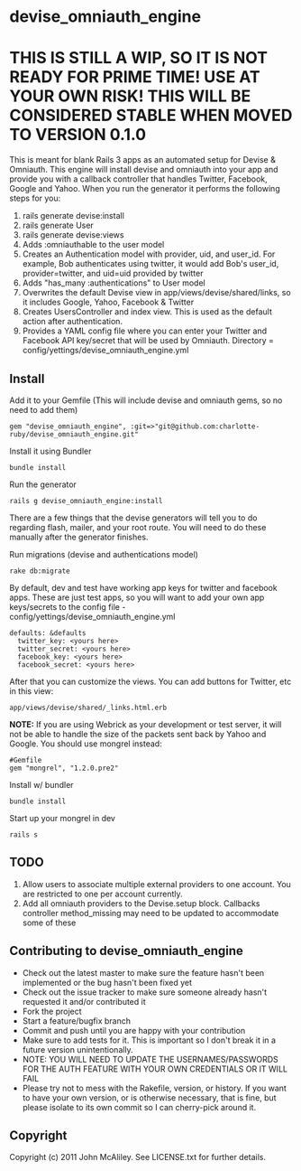 # devise_omniauth_engine

# THIS IS STILL A WIP, SO IT IS NOT READY FOR PRIME TIME!  USE AT YOUR OWN RISK!  THIS WILL BE CONSIDERED STABLE WHEN MOVED TO VERSION 0.1.0

This is meant for blank Rails 3 apps as an automated setup for Devise & Omniauth.  This engine will install devise and omniauth into your app and provide you with a callback controller that handles Twitter, Facebook, Google and Yahoo.  When you run the generator it performs the following steps for you:

1. rails generate devise:install
2. rails generate User
3. rails generate devise:views
4. Adds :omniauthable to the user model
5. Creates an Authentication model with provider, uid, and user_id.  For example, Bob authenticates using twitter, it would add Bob's user_id, provider=twitter, and uid=uid provided by twitter
6. Adds "has_many :authentications" to User model
7. Overwrites the default Devise view in app/views/devise/shared/links, so it includes Google, Yahoo, Facebook & Twitter
8. Creates UsersController and index view.  This is used as the default action after authentication.
9. Provides a YAML config file where you can enter your Twitter and Facebook API key/secret that will be used by Omniauth.  Directory = config/yettings/devise_omniauth_engine.yml

## Install

Add it to your Gemfile (This will include devise and omniauth gems, so no need to add them)

    gem "devise_omniauth_engine", :git=>"git@github.com:charlotte-ruby/devise_omniauth_engine.git"
    
Install it using Bundler
   
    bundle install
    
Run the generator

    rails g devise_omniauth_engine:install
    
There are a few things that the devise generators will tell you to do regarding flash, mailer, and your root route.  You will need to do these manually after the generator finishes.

Run migrations (devise and authentications model)

    rake db:migrate
    
By default, dev and test have working app keys for twitter and facebook apps.  These are just test apps, so you will want to add your own app keys/secrets to the config file - config/yettings/devise_omniauth_engine.yml

    defaults: &defaults
      twitter_key: <yours here>
      twitter_secret: <yours here>
      facebook_key: <yours here>
      facebook_secret: <yours here>
        

After that you can customize the views.  You can add buttons for Twitter, etc in this view:

    app/views/devise/shared/_links.html.erb
    
<b>NOTE:</b> If you are using Webrick as your development or test server, it will not be able to handle the size of the packets sent back by Yahoo and Google.  You should use mongrel instead:

    #Gemfile
    gem "mongrel", "1.2.0.pre2"
    
Install w/ bundler

    bundle install
    
Start up your mongrel in dev

    rails s


## TODO
1. Allow users to associate multiple external providers to one account.  You are restricted to one per account currently.  
2. Add all omniauth providers to the Devise.setup block.  Callbacks controller method_missing may need to be updated to accommodate some of these

## Contributing to devise_omniauth_engine
 
* Check out the latest master to make sure the feature hasn't been implemented or the bug hasn't been fixed yet
* Check out the issue tracker to make sure someone already hasn't requested it and/or contributed it
* Fork the project
* Start a feature/bugfix branch
* Commit and push until you are happy with your contribution
* Make sure to add tests for it. This is important so I don't break it in a future version unintentionally.
* NOTE: YOU WILL NEED TO UPDATE THE USERNAMES/PASSWORDS FOR THE AUTH FEATURE WITH YOUR OWN CREDENTIALS OR IT WILL FAIL
* Please try not to mess with the Rakefile, version, or history. If you want to have your own version, or is otherwise necessary, that is fine, but please isolate to its own commit so I can cherry-pick around it.

## Copyright

Copyright (c) 2011 John McAliley. See LICENSE.txt for
further details.


